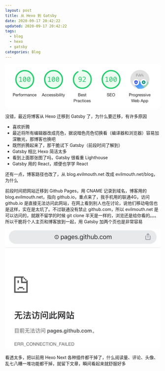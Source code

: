 ```yaml
---
layout: post
title: 从 Hexo 到 Gatsby
date: 2020-09-17 20:42:22
updated: 2020-09-17 20:42:22
tags:
  - blog
  - hexo
  - gatsby
categories: Blog
---
```


![](2654769359.jpeg)

没错，最近将博客从 Hexo 迁移到 Gatsby 了，为什么要迁移，有许多原因

- 喜欢折腾
- 最近将所有编辑器改成亮色，据说暗色亮色切换看（编译器和浏览器）容易加深散光，那博客也换吧
- 既然折腾起来了，那干脆试下 Gatsby（前段时间了解到）
- Gatsby 相比 Hexo 简洁太多
- 看到上面那张图了吗，Gatsby 很看重 Lighthouse
- Gatsby 用的 React，顺便也学学 React

还有一点，博客路径也改了，从 blog.evilmouth.net 改成 evilmouth.net/blog，为什么

前段时间把网站迁移到 Github Pages，用 CNAME 记录到域名，博客用的 blog.evilmouth.net，指向 github.io，重点来了，我手机用的联通4G，访问 github.io 是直接无法访问此网站，在网上看到别人也在讨论，说他们移动电信也是这样，实在是太坑了。不过联通没有禁止 github.com，所以 evilmouth.net 是可以访问的，就跟不留学的时候 git clone 半天是一样的，浏览还是给你看的。。。所以干脆将个人主页和博客放到一起，用 Gatsby 加两个页也是非常容易

![](170844.jpg)

看透太多，把以前用 Hexo Next 各种插件都干掉了，什么阅读量、评论、头像、乱七八糟一堆功能都干掉，就留下文章，瞬间看起来就舒服好多
